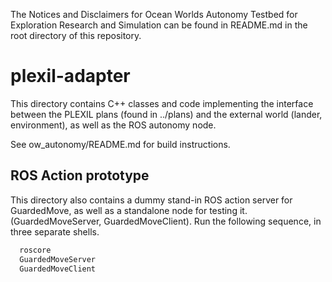 The Notices and Disclaimers for Ocean Worlds Autonomy Testbed for Exploration
Research and Simulation can be found in README.md in the root directory of
this repository.

plexil-adapter
==============

This directory contains C++ classes and code implementing the interface between
the PLEXIL plans (found in ../plans) and the external world (lander,
environment), as well as the ROS autonomy node.

See ow_autonomy/README.md for build instructions.

ROS Action prototype
--------------------

This directory also contains a dummy stand-in ROS action server for GuardedMove,
as well as a standalone node for testing it.  (GuardedMoveServer,
GuardedMoveClient).  Run the following sequence, in three separate shells.


```bash
  roscore
  GuardedMoveServer
  GuardedMoveClient
  ```
